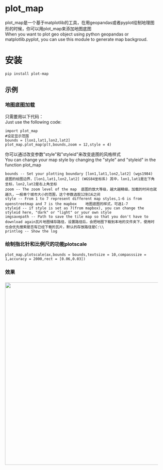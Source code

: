 # plot_map

plot_map是一个基于matplotlib的工具，在用geopandas或者pyplot绘制地理图形的时候，你可以用plot_map来添加地图底图  
When you want to plot geo object using python geopandas or matplotlib.pyplot, you can use this module to generate map backgroud.  

# 安装

    pip install plot-map

## 示例

### 地图底图加载

只需要用以下代码：  
Just use the following code:  

    import plot_map
    #设定显示范围
    bounds = [lon1,lat1,lon2,lat2]  
    plot_map.plot_map(plt,bounds,zoom = 12,style = 4)  

你可以通过改变参数"style"和"styleid"来改变底图的风格样式  
You can change your map style by changing the "style" and "styleid" in the function plot_map  

	bounds -- Set your plotting boundary [lon1,lat1,lon2,lat2] (wgs1984) 底图的绘图边界，[lon1,lat1,lon2,lat2] (WGS84坐标系) 其中，lon1,lat1是左下角坐标，lon2,lat2是右上角坐标
	zoom -- The zoom level of the map  底图的放大等级，越大越精细，加载的时间也就越久，一般单个城市大小的范围，这个参数选取12到16之间
	style -- From 1 to 7 represent different map styles,1-6 is from openstreetmap and 7 is the mapbox    地图底图的样式，可选1-7
	styleid -- if style is set as 7(from mapbox), you can change the styleid here, "dark" or "light" or your own style  
	imgsavepath -- Path to save the tile map so that you don't have to download again瓦片地图储存路径，设置路径后，会把地图下载到本地的文件夹下，使用时也会优先搜索是否有已经下载的瓦片，默认的存放路径是C:\\
	printlog -- Show the log

### 绘制指北针和比例尺的功能plotscale

    plot_map.plotscale(ax,bounds = bounds,textsize = 10,compasssize = 1,accuracy = 2000,rect = [0.06,0.03])  

### 效果

### <img src="https://github.com/ni1o1/pygeo-tutorial/blob/master/resource/metro-example.png" style="width:600px">